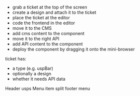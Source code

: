 - grab a ticket at the top of the screen
- create a design and attach it to the ticket
- place the ticket at the editor
- code the frontend in the editor
- move it to the CMS
- add cms content to the component
- move it to the right API
- add API content to the component
- deploy the component by dragging it onto the mini-browser

ticket has:

- a type (e.g. uspBar)
- optionally a design
- whether it needs API data

Header usps
Menu item
split footer menu
